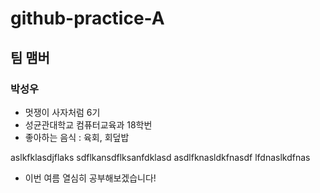 # github-practice-A
## 팀 맴버
### 박성우
- 멋쟁이 사자처럼 6기
- 성균관대학교 컴퓨터교육과 18학번
- 좋아하는 음식 : 육회, 회덮밥


aslkfklasdjflaks
sdflkansdflksanfdklasd
asdlfknasldkfnasdf
lfdnaslkdfnas
- 이번 여름 열심히 공부해보겠습니다!
